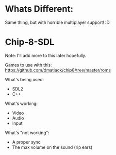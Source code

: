 # Whats Different:
Same thing, but with horrible multiplayer support! :D

# Chip-8-SDL
Note: I'll add more to this later hopefully.

Games to use with this: https://github.com/dmatlack/chip8/tree/master/roms

What's being used:
  - SDL2
  - C++

What's working:
  - Video
  - Audio
  - Input
  
What's "not working":
  - A proper sync
  - The max volume on the sound (rip ears)
